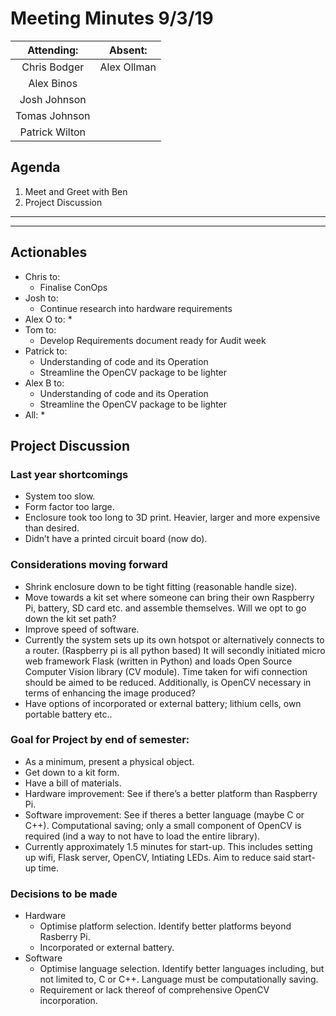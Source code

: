 # Meeting Minutes 9/3/19

| Attending: | Absent: |
| :---: | :---: |
| Chris Bodger | Alex Ollman |
| Alex Binos |   |
| Josh Johnson  |   |
| Tomas Johnson |   |
| Patrick Wilton |   |

## Agenda
1. Meet and Greet with Ben
2. Project Discussion
---



---

## Actionables
* Chris to:
  * Finalise ConOps
* Josh to:
  * Continue research into hardware requirements
* Alex O to:
  *
* Tom to:
  * Develop Requirements document ready for Audit week
* Patrick to:
  * Understanding of code and its Operation
  * Streamline the OpenCV package to be lighter
* Alex B to:
  * Understanding of code and its Operation
  * Streamline the OpenCV package to be lighter
* All:
  *
  
## Project Discussion
### Last year shortcomings
* System too slow.
* Form factor too large.
* Enclosure took too long to 3D print. Heavier, larger and more expensive than desired.
* Didn’t have a printed circuit board (now do).

### Considerations moving forward
* Shrink enclosure down to be tight fitting (reasonable handle size).
* Move towards a kit set where someone can bring their own Raspberry Pi, battery, SD card etc. and assemble themselves. Will we opt to go down the kit set path?
* Improve speed of software.
* Currently the system sets up its own hotspot or alternatively connects to a router. (Raspberry pi is all python based) It will secondly initiated micro web framework Flask (written in Python) and loads Open Source Computer Vision library (CV module). Time taken for wifi connection should be aimed to be reduced. Additionally, is OpenCV necessary in terms of enhancing the image produced?
* Have options of incorporated or external battery; lithium cells, own portable battery etc..

### Goal for Project by end of semester:
* As a minimum, present a physical object.
* Get down to a kit form.
* Have a bill of materials.
* Hardware improvement: See if there’s a better platform than Raspberry Pi.
* Software improvement: See if theres a better language (maybe C or C++). Computational saving; only a small component of OpenCV is required (ind a way to not have to load the entire library).
* Currently approximately 1.5 minutes for start-up. This includes setting up wifi, Flask server, OpenCV, Intiating LEDs. Aim to reduce said start-up time.

### Decisions to be made
* Hardware
  * Optimise platform selection. Identify better platforms beyond Rasberry Pi.
  * Incorporated or external battery.
* Software
  * Optimise language selection. Identify better languages including, but not limited to, C or C++. Language must be computationally saving.
  * Requirement or lack thereof of comprehensive OpenCV incorporation.


